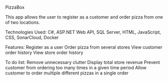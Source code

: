 PizzaBox

This app allows the user to register as a customer and order pizza from one of two locations.

Technologies Used: C#, ASP.NET Web API, SQL Server, HTML, JavaScript, CSS, SonarCloud, Docker

Features:
Register as a user
Order pizza from several stores
View customer order history
View store order history

To do list:
Remove unnecessary clutter
Display total store revenue
Prevent customer from ordering too many times in a given time period
Allow customer to order multiple different pizzas in a single order